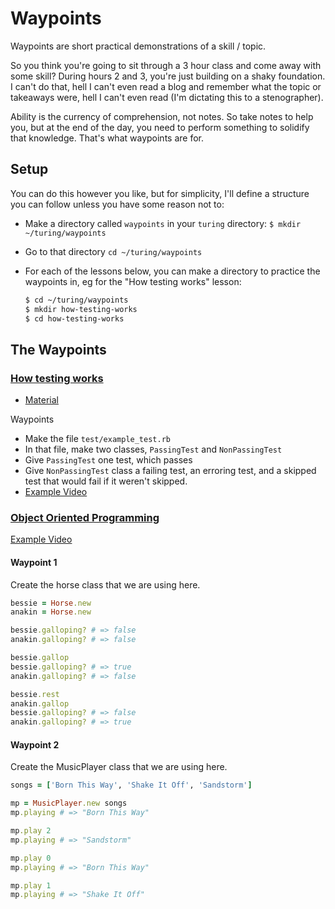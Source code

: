 Waypoints
=========

Waypoints are short practical demonstrations of a skill / topic.

So you think you're going to sit through a 3 hour class and come away with some skill?
During hours 2 and 3, you're just building on a shaky foundation.
I can't do that, hell I can't even read a blog and remember what the topic or takeaways were,
hell I can't even read (I'm dictating this to a stenographer).

Ability is the currency of comprehension, not notes.
So take notes to help you, but at the end of the day,
you need to perform something to solidify that knowledge.
That's what waypoints are for.

Setup
-----

You can do this however you like, but for simplicity, I'll define a structure you can follow unless you have some reason not to:

* Make a directory called `waypoints` in your `turing` directory: `$ mkdir ~/turing/waypoints`
* Go to that directory `cd ~/turing/waypoints`
* For each of the lessons below, you can make a directory to practice the waypoints in, eg for the "How testing works" lesson:

  ```sh
  $ cd ~/turing/waypoints
  $ mkdir how-testing-works
  $ cd how-testing-works
  ```

The Waypoints
-------------

### [How testing works](https://github.com/turingschool/lesson_plans/blob/master/ruby_01-object_oriented_programming_with_ruby/how_testing_works.markdown)

* [Material](https://github.com/JoshCheek/how-to-test)

Waypoints

* Make the file `test/example_test.rb`
* In that file, make two classes, `PassingTest` and `NonPassingTest`
* Give `PassingTest` one test, which passes
* Give `NonPassingTest` class a failing test, an erroring test, and a skipped test that would fail if it weren't skipped.
* [Example Video](https://vimeo.com/147628364)


### [Object Oriented Programming](https://github.com/turingschool/lesson_plans/blob/master/ruby_01-object_oriented_programming_with_ruby/object_oriented_programming.markdown)

[Example Video](https://vimeo.com/147760405)

#### Waypoint 1

Create the horse class that we are using here.

```ruby
bessie = Horse.new
anakin = Horse.new

bessie.galloping? # => false
anakin.galloping? # => false

bessie.gallop
bessie.galloping? # => true
anakin.galloping? # => false

bessie.rest
anakin.gallop
bessie.galloping? # => false
anakin.galloping? # => true
```

#### Waypoint 2

Create the MusicPlayer class that we are using here.

```ruby
songs = ['Born This Way', 'Shake It Off', 'Sandstorm']

mp = MusicPlayer.new songs
mp.playing # => "Born This Way"

mp.play 2
mp.playing # => "Sandstorm"

mp.play 0
mp.playing # => "Born This Way"

mp.play 1
mp.playing # => "Shake It Off"
```
